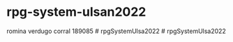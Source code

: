 # rpg-system-ulsan2022

romina verdugo corral 189085
#   r p g S y s t e m U l s a 2 0 2 2  
 #   r p g S y s t e m U l s a 2 0 2 2  
 